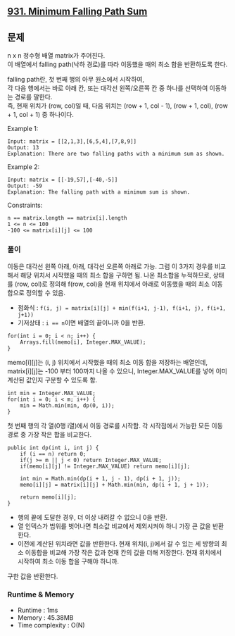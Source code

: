 [931. Minimum Falling Path Sum](https://leetcode.com/problems/minimum-falling-path-sum/description/)
---

## 문제
n x n 정수형 배열 matrix가 주어진다.<br>
이 배열에서 falling path(낙하 경로)를 따라 이동했을 때의 최소 합을 반환하도록 한다.

falling path란, 첫 번째 행의 아무 원소에서 시작하여,<br>
각 다음 행에서는 바로 아래 칸, 또는 대각선 왼쪽/오른쪽 칸 중 하나를 선택하여 이동하는 경로를 말한다.<br>
즉, 현재 위치가 (row, col)일 때, 다음 위치는 (row + 1, col - 1), (row + 1, col), (row + 1, col + 1) 중 하나이다.

Example 1:
```
Input: matrix = [[2,1,3],[6,5,4],[7,8,9]]
Output: 13
Explanation: There are two falling paths with a minimum sum as shown.
```
Example 2:
```
Input: matrix = [[-19,57],[-40,-5]]
Output: -59
Explanation: The falling path with a minimum sum is shown.
```

Constraints:
```
n == matrix.length == matrix[i].length
1 <= n <= 100
-100 <= matrix[i][j] <= 100
```

### 풀이
이동은 대각선 왼쪽 아래, 아래, 대각선 오른쪽 아래로 가능. 그럼 이 3가지 경우를 비교해서 해당 위치서 시작했을 때의 최소 합을 구하면 됨. 나온 최소합을 누적하므로, 상태를 (row, col)로 정의해 f(row, col)을 현재 위치에서 아래로 이동했을 때의 최소 이동 합으로 정의할 수 있음.

- 점화식 : `f(i, j) = matrix[i][j] + min(f(i+1, j-1), f(i+1, j), f(i+1, j+1))`
- 기저상태 : `i == n`이면 배열의 끝이니까 0을 반환.

```
for(int i = 0; i < n; i++) {
    Arrays.fill(memo[i], Integer.MAX_VALUE);
}
```
memo[i][j]는 (i, j) 위치에서 시작했을 때의 최소 이동 합을 저장하는 배열인데, matrix[i][j]는 -100 부터 100까지 나올 수 있으니, Integer.MAX_VALUE를 넣어 이미 계산된 값인지 구분할 수 있도록 함.

```
int min = Integer.MAX_VALUE;
for(int i = 0; i < m; i++) {
    min = Math.min(min, dp(0, i));
}
```
첫 번째 행의 각 열(0행 i열)에서 이동 경로를 시작함. 각 시작점에서 가능한 모든 이동 경로 중 가장 작은 합을 비교한다.

```
public int dp(int i, int j) {
    if (i == n) return 0;
    if(j >= m || j < 0) return Integer.MAX_VALUE;
    if(memo[i][j] != Integer.MAX_VALUE) return memo[i][j];  

    int min = Math.min(dp(i + 1, j - 1), dp(i + 1, j));
    memo[i][j] = matrix[i][j] + Math.min(min, dp(i + 1, j + 1));

    return memo[i][j];
}
```
- 행의 끝에 도달한 경우, 더 이상 내려갈 수 없으니 0을 반환.
- 열 인덱스가 범위를 벗어나면 최소값 비교에서 제외시켜야 하니 가장 큰 값을 반환한다.
- 이전에 계산된 위치라면 값을 반환한다.
현재 위치(i, j)에서 갈 수 있는 세 방향의 최소 이동합을 비교해 가장 작은 값과 현재 칸의 값을 더해 저장한다. 현재 위치에서 시작하여 최소 이동 합을 구해야 하니까.<br>

구한 값을 반환한다.

### Runtime & Memory
- Runtime
    : 1ms
- Memory
    : 45.38MB
- Time complexity
    : O(N)